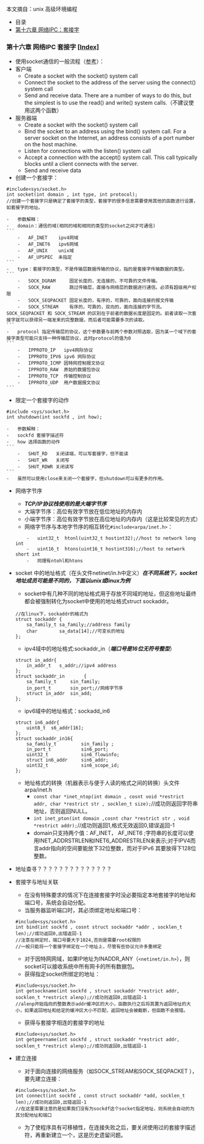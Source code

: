 本文摘自：unix 高级环境编程
-	目录 <span id="Index"/>
-	[第十六章 网络IPC：套接字](#16)


### 第十六章 网络IPC 套接字 [\[Index\]](#Index) <span id="16"/>      
-	使用socket通信的一般流程（[参考](http://www.linuxhowtos.org/C_C++/socket.htm)）：
-	客户端
	-	Create a socket with the socket() system call
	-	Connect the socket to the address of the server using the connect() system call
	-	Send and receive data. There are a number of ways to do this, but the simplest is to use the read() and write() system calls.（不建议使用这两个函数）
-	服务器端
	-	Create a socket with the socket() system call
	-	Bind the socket to an address using the bind() system call. For a server socket on the Internet, an address consists of a port number on the host machine.
	-	Listen for connections with the listen() system call
	-	Accept a connection with the accept() system call. This call typically blocks until a client connects with the server.
	-	Send and receive data
-	创建一个套接字：
```
#include<sys/socket.h>
int socket(int domain , int type, int protocol);
//创建一个套接字只是确定了套接字的类型，套接字的很多信息需要使用其他的函数进行设置，如套接字的地址。
```
	-	参数解释：
	-	domain：通信的域(相同的域和相同的类型的socket之间才可通信)
	```
		-	AF_INET    ipv4网域
		-	AF_INET6   ipv6网域
		-	AF_UNIX    unix域
		-	AF_UPSPEC  未指定
	```
	-	type：套接字的类型，不是传输层数据传输的协议，指的是套接字传输数据的类型。
	```
		-	SOCK_DGRAM     固定长度的，无连接的，不可靠的文件传输。
		-	SOCK_RAW       跳过传输层，直接与网络层的数据进行通信。必须有超级用户权限
		-	SOCK_SEQPACKET 固定长度的，有序的，可靠的，面向连接的报文传输
		-	SOCK_STREAM    有序的，可靠的，双向的，面向连接的字节流。SOCK_SEQPACKET 和 SOCK_STREAM 的区别在于前者的数据长度是固定的。前者读取一次套接字就可以获得另一端发来的完整数据，而后者可能需要多次的读取。
	```
	-	protocol 指定传输层的协议，这个参数要与前两个参数对照选取，因为某一个域下的套接字类型可能只支持一种传输层协议，此时protocol的值为0
	```
		-	IPPROTO_IP   ipv4网际协议
		-	IPPROTO_IPV6 ipv6 网际协议
		-	IPPROTO_ICMP 因特网控制报文协议
		-	IPPROTO_RAW  原始的数据包协议
		-	IPPROTO_TCP  传输控制协议
		-	IPPROTO_UDP  用户数据报文协议
	```

-	限定一个套接字的动作
```
#include <sys/socket.h>
int shutdown(int sockfd , int how);
```
	-	参数解释：
	-	sockfd 套接字描述符
	-	how 选择函数的动作
	```
		-	SHUT_RD   关闭读端，可以写套接字，但不能读
		-	SHUT_WR   关闭写
		-	SHUT_RDWR 关闭读写
	```
	-	虽然可以使用close来关闭一个套接字，但shutdown可以有更多的作用。
-	网络字节序
	-	***TCP/IP协议栈使用的是大端字节序***
	-	大端字节序：高位有效字节放在低位地址的内存内
	-	小端字节序：高位有效字节放在高位地址的内存内（这是比较常见的方式）
	-	网络字节序与本地字节序的相互转化`#include<arpa/inet.h>`：
	```
		-	uint32_t  htonl(uint32_t hostint32);//host to network long int 
		-	uint16_t  htons(uint16_t hostint316);//host to network short int 
		-	同理有ntohl和htons
	```
-	socket 中的地址格式（在头文件netinet/in.h中定义）***在不同系统下，socket地址成员可能是不同的，下面以unix或linux为例***
	-	socket中有几种不同的地址格式用于存放不同域的地址，但这些地址最终都会被强制转化为socket中使用的地址格式struct sockaddr。
	```
	//在linux下，sockaddr的格式为
	struct sockaddr {
		sa_family_t sa_family;//address family
		char 		sa_data[14];//可变长的地址
	};
	```
	-	ipv4域中的地址格式:sockaddr_in（***端口号是16位无符号整型***）
	```
	struct in_addr{
		in_addr_t   s_addr;//ipv4 address 	
	};
	struct sockaddr_in       {
		sa_family_t     sin_family;
		in_port_t       sin_port;//网络字节序
		struct in_addr  sin_add;
	};
	```
	-	ipv6域中的地址格式：sockadd_in6
	```
	struct in6_addr{
		uint8_t  s6_addr[16];
	};
	struct sockaddr_in16{
		sa_family_t			sin_family ;
		in_port_t			sin6_port;
		uint32_t			sin6_flowinfo;
		struct in6_addr		sin6_addr;
		uint32_t			sin6_scope_id;
	};
	```
	-	地址格式的转换（机器表示与便于人读的格式之间的转换）头文件 arpa/inet.h
		-	`const char *inet_ntop(int domain , cosnt void *restrict addr, char *restrict str , socklen_t size);`//成功则返回字符串地址，否则返回NULL。
		-	`int inet_pton(int domain ,cosnt char *restrict str , void *restrict addr);`//成功则返回1,格式无效返回0,错误返回-1
		-	domain只支持两个值：AF_INET， AF_INET6 ;字符串的长度可以使用INET_ADDRSTRLEN和INET6_ADDRESTRLEN来表示;对于IPV4而言addr指向的空间要能放下32位整数，而对于IPv6 其要放得下128位整数。
-	地址查寻？？？？？？？？？？？？？？

-	套接字与地址关联
	-	在没有特殊要求的情况下在连接套接字时没必要指定本地套接字的地址和端口号，系统会自动分配。
	-	当服务器监听端口时，其必须绑定地址和端口号：
	```
	#include<sys/socket.h>
	int bind(int sockfd , cosnt struct sockaddr *addr , socklen_t len);//成功返回0,出错返回-1
	//注意在绑定时，端口号要大于1024,否则是需要root权限的
	//一般只能将一个套接字绑定在一个地址上，尽管有些协议允许多重绑定
	```
	-	对于因特网网域，如果IP地址为INADDR_ANY（`<netinet/in.h>`），则socket可以接收系统中所有网卡的所有数据包。
	-	获得指定socket所绑定的地址：
	```
	#include<sys/socket.h>
	int getsockname(int sockfd , struct sockaddr *restrict addr, socklen_t *restrict alenp);//成功则返回0,出错返回-1
	//alenp开始指向的整数表示addr缓冲区的大小，函数执行之后将其置为返回地址的大小，如果返回地址和给定的缓冲区大小不匹配，返回地址会被截断，但函数不会报错。
	```
	-	获得与套接字相连的套接字的地址
	```
	#include<sys/socket.h>
	int getpeername(int sockfd , struct sockaddr *restrict addr, socklen_t *restrict alenp);//成功则返回0,出错返回-1
	```

-	建立连接
	-	对于面向连接的网络服务（如SOCK_STREAM和SOCK_SEQPACKET ），要先建立连接：
	```
	#include<sys/socket.h>
	int connect(int sockfd , const struct sockaddr *add, socklen_t len);//成功则返回0,出错返回-1
	//在这里需要注意的是如果我们没有为sockdf这个socket指定地址，则系统会自动的为其分配地址和端口
	```
	-	为了使程序具有可移植性，在连接失败之后，要关闭使用过的套接字描述符，再重新建立一个，这是历史遗留问题。


